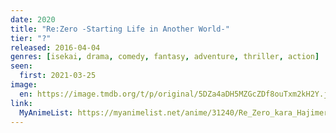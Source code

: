```yaml
---
date: 2020
title: "Re:Zero -Starting Life in Another World-"
tier: "?"
released: 2016-04-04
genres: [isekai, drama, comedy, fantasy, adventure, thriller, action]
seen:
  first: 2021-03-25
image:
  en: https://image.tmdb.org/t/p/original/5DZa4aDH5MZGcZDf8ouTxm2kH2Y.jpg
link:
  MyAnimeList: https://myanimelist.net/anime/31240/Re_Zero_kara_Hajimeru_Isekai_Seikatsu
---
```


